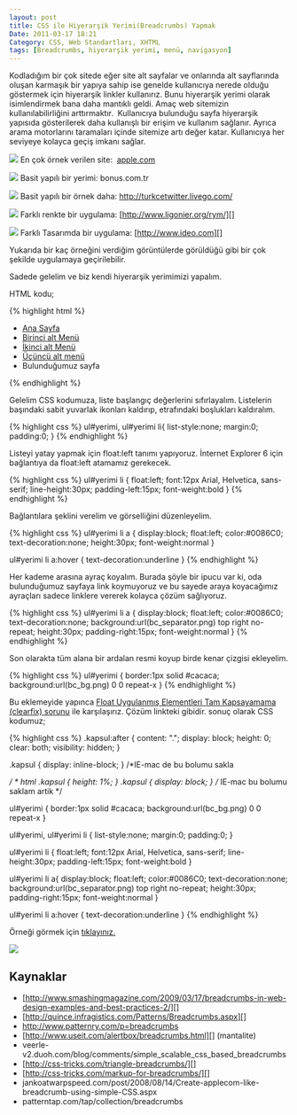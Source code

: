 ```yaml
---
layout: post
title: CSS ile Hiyerarşik Yerimi(Breadcrumbs) Yapmak
Date: 2011-03-17 18:21
Category: CSS, Web Standartları, XHTML
tags: [Breadcrumbs, hiyerarşik yerimi, menü, navigasyon]
---
```


Kodladığım bir çok sitede eğer site alt sayfalar ve onlarında alt
sayflarında oluşan karmaşık bir yapıya sahip ise genelde kullanıcıya
nerede olduğu göstermek için hiyerarşik linkler kullanırız. Bunu
hiyerarşik yerimi olarak isimlendirmek bana daha mantıklı geldi. Amaç
web sitemizin kullanılabilirliğini arttırmaktır.  Kullanıcıya bulunduğu
sayfa hiyerarşik yapısıda gösterilerek daha kullanışlı bir erişim ve
kullanım sağlanır. Ayrıca arama motorlarını taramaları içinde sitemize
artı değer katar. Kullanıcıya her seviyeye kolayca geçiş imkanı sağlar.

![][100]
En çok örnek verilen site:  [apple.com][]

![][1]
Basit yapılı bir yerimi: bonus.com.tr

![][2]
Basit yapılı bir örnek daha: http://turkcetwitter.livego.com/

![][3]
Farklı renkte bir uygulama: [http://www.ligonier.org/rym/][]

![][4]
Farklı Tasarımda bir uygulama: [http://www.ideo.com][]

Yukarıda bir kaç örneğini verdiğim görüntülerde görüldüğü gibi bir çok
şekilde uygulamaya geçirilebilir.

Sadede gelelim ve biz kendi hiyerarşik yerimimizi yapalım.

HTML kodu;

{% highlight html %}
<ul id="yerimi" class="kapsul">
    <li><a href="#">Ana Sayfa</a></li>
    <li><a href="#">Birinci alt Menü</a></li>
    <li><a href="#">İkinci alt Menü</a></li>
    <li><a href="#">Üçüncü alt menü</a></li>
    <li>Bulunduğumuz sayfa</li>
</ul>
{% endhighlight %}

Gelelim CSS kodumuza, liste başlangıç değerlerini sıfırlayalım.
Listelerin başındaki sabit yuvarlak ikonları kaldırıp, etrafındaki
boşlukları kaldıralım.

{% highlight css %}
ul#yerimi,
ul#yerimi li{
	list-style:none;
	margin:0;
	padding:0;
}
{% endhighlight %}


Listeyi yatay yapmak için float:left tanımı yapıyoruz. İnternet Explorer
6 için bağlantıya da float:left atamamız gerekecek.

{% highlight css %}
ul#yerimi li {
	float:left;
	font:12px Arial, Helvetica, sans-serif;
	line-height:30px;
	padding-left:15px;
	font-weight:bold
}
{% endhighlight %}


Bağlantılara şeklini verelim ve görselliğini düzenleyelim.

{% highlight css %}
ul#yerimi li a {
	display:block;
	float:left;
	color:#0086C0;
	text-decoration:none;
	height:30px;
	font-weight:normal
}

ul#yerimi li a:hover {
	text-decoration:underline
}
{% endhighlight %}

Her kademe arasına ayraç koyalım. Burada şöyle bir ipucu var ki, oda
bulunduğumuz sayfaya link koymuyoruz ve bu sayede araya koyacağımız
ayraçları sadece linklere vererek kolayca çözüm sağlıyoruz.

{% highlight css %}
ul#yerimi li a {
	display:block;
	float:left;
	color:#0086C0;
	text-decoration:none;
	background:url(bc_separator.png) top right no-repeat;
	height:30px;
	padding-right:15px;
	font-weight:normal
}
{% endhighlight %}

Son olarakta tüm alana bir ardalan resmi koyup birde kenar çizgisi
ekleyelim.

{% highlight css %}
ul#yerimi {
	border:1px solid #cacaca;
	background:url(bc_bg.png) 0 0 repeat-x
}
{% endhighlight %}

Bu eklemeyide yapınca [Float Uygulanmış Elementleri Tam Kapsayamama (clearfix) sorunu][] ile karşılaşırız. Çözüm linkteki gibidir. sonuç
olarak CSS kodumuz;

{% highlight css %}
.kapsul:after {
	content: ".";
	display: block;
	height: 0;
	clear: both;
	visibility: hidden;
}

.kapsul {
	display: inline-block;
} /*IE-mac de bu bolumu sakla

*/ * html
.kapsul { height: 1%; }
.kapsul { display: block; } /* IE-mac bu bolumu saklam artik */

ul#yerimi {
	border:1px solid #cacaca;
	background:url(bc_bg.png) 0 0 repeat-x
}

ul#yerimi,
ul#yerimi li {
	list-style:none;
	margin:0;
	padding:0;
}

ul#yerimi li {
	float:left;
	font:12px Arial, Helvetica, sans-serif;
	line-height:30px;
	padding-left:15px;
	font-weight:bold
}

ul#yerimi li a{
	display:block;
	float:left;
	color:#0086C0;
	text-decoration:none;
	background:url(bc_separator.png) top right no-repeat;
	height:30px;
	padding-right:15px;
	font-weight:normal
}

ul#yerimi li a:hover {
	text-decoration:underline
}
{% endhighlight %}

Örneği görmek için [tıklayınız.][]

![][5]

## Kaynaklar

-   [http://www.smashingmagazine.com/2009/03/17/breadcrumbs-in-web-design-examples-and-best-practices-2/][]
-   [http://quince.infragistics.com/Patterns/Breadcrumbs.aspx][]
-   http://www.patternry.com/p=breadcrumbs
-   [http://www.useit.com/alertbox/breadcrumbs.html][] (mantalite)
-   veerle-v2.duoh.com/blog/comments/simple_scalable_css_based_breadcrumbs
-   [http://css-tricks.com/triangle-breadcrumbs/][]
-   [http://css-tricks.com/markup-for-breadcrumbs/][]
-   jankoatwarpspeed.com/post/2008/08/14/Create-applecom-like-breadcrumb-using-simple-CSS.aspx
-   patterntap.com/tap/collection/breadcrumbs

  [100]: https://lh5.googleusercontent.com/FDz5-mF3VgIWJI8MfO35IYd7x3yE6HxDsZLz2X_TpBBFW9xWDQLwej_QBHdt3jcgVXbbyOOJ5cA8WQtDwteT_mW0t9aG6iABRKG0RJW4hIF_tKaqmwE
  [apple.com]: http://apple.com/
  [1]: https://lh4.googleusercontent.com/no7XnBrOmyF66RtVSzdoxXAsrl6frfkf9rI4LWlhPPDkhHfTY1TCySUw6f_Dq8f3QetCwumi1a-GICmJBWvIEB5fnHlmn1e6MPibppSRuDHT5tRdKo0
  [2]: https://lh5.googleusercontent.com/IQt1148PPVIL-vSBZKHip_6cp2n37DrNCQFUA-7MDqSlZcz0tFbNMW2mFpWUtKPB7my3QgXWxiNS7WHV-4WS2XF_Hy2ClKOzQS-o8YqsdGp8aHRAFLQ
  [3]: https://lh5.googleusercontent.com/F_sdKWSr8txPpfc9z_nEoAKylGdLE0NvacGpz2ZSVwC4MIAvjBZTXqWhJcNDxH0XvMPbEg-oQyIjFjYff0rvmG2la7v04rNTKDgKi_4yyajGYivoSsM
  [http://www.ligonier.org/rym/]: http://www.ligonier.org/rym/
  [4]: https://lh4.googleusercontent.com/75rWf8zu_B2K74XYemzIurOBOa77xi2G_T_GURm84FGlxDl0ggS_n_YBhPy1G7lsByC_ukLT-w_B4EE3qRFYL1UupuMb9OHAA30dgiCV1A_1nTV-8es
  [http://www.ideo.com]: http://www.ideo.com/
  [Float Uygulanmış Elementleri Tam Kapsayamama (clearfix) sorunu]: http://fatihhayrioglu.com/float-uygulanmis-elementleri-tam-kapsayamama-sorunu/
  [tıklayınız.]: /dokumanlar/yerimi/yerimi.html
  [5]: https://lh3.googleusercontent.com/OjH1IANl7PK66MMTvt58TUuh-jpAteN0eNeRmErj7ndN5bceqRpoxyqz1gox1LsEFUkX3vw4Qh7hISY0C3yuCTJkY4nFIi8hVtPnj8Oqo-U2zeGyabs
  [http://www.smashingmagazine.com/2009/03/17/breadcrumbs-in-web-design-examples-and-best-practices-2/]: http://www.smashingmagazine.com/2009/03/17/breadcrumbs-in-web-design-examples-and-best-practices-2/
  [http://quince.infragistics.com/Patterns/Breadcrumbs.aspx]: http://quince.infragistics.com/Patterns/Breadcrumbs.aspx
  [http://www.useit.com/alertbox/breadcrumbs.html]: http://www.useit.com/alertbox/breadcrumbs.html
  [http://css-tricks.com/triangle-breadcrumbs/]: http://css-tricks.com/triangle-breadcrumbs/
  [http://css-tricks.com/markup-for-breadcrumbs/]: http://css-tricks.com/markup-for-breadcrumbs/
